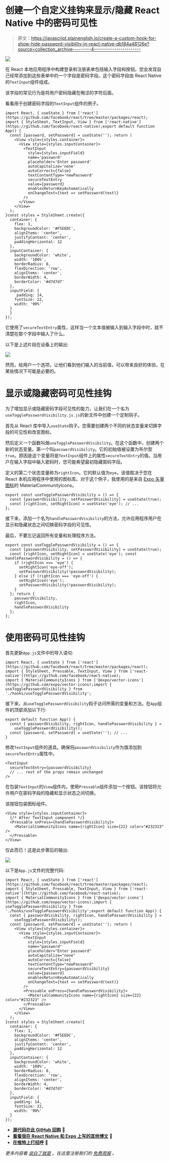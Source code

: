 # 创建一个自定义挂钩来显示/隐藏 React Native 中的密码可见性

> 原文：<https://javascript.plainenglish.io/create-a-custom-hook-for-show-hide-password-visibility-in-react-native-db184a48126e?source=collection_archive---------4----------------------->

![](img/a731d71af50c4d1f8ebae7d2489e66ff.png)

在 React 本地应用程序中构建登录和注册表单包括输入字段和按钮。您会发现自己经常添加到这些表单中的一个字段是密码字段。这个密码字段由 React Native 的`TextInput`组件组成。

该字段的常见行为是将用户密码隐藏在晦涩的字符后面。

看看用于创建密码字段的`TextInput`组件的例子。

```
import React, { useState } from ['react'](https://github.com/facebook/react/tree/master/packages/react);
import { StyleSheet, TextInput, View } from ['react-native'](https://github.com/facebook/react-native);export default function App() {
  const [password, setPassword] = useState(''); return (
    <View style={styles.container}>
      <View style={styles.inputContainer}>
        <TextInput
          style={styles.inputField}
          name='password'
          placeholder='Enter password'
          autoCapitalize='none'
          autoCorrect={false}
          textContentType='newPassword'
          secureTextEntry
          value={password}
          enablesReturnKeyAutomatically
          onChangeText={text => setPassword(text)}
        />
      </View>
    </View>
  );
}const styles = StyleSheet.create({
  container: {
    flex: 1,
    backgroundColor: '#F5EEDC',
    alignItems: 'center',
    justifyContent: 'center',
    paddingHorizontal: 12
  },
  inputContainer: {
    backgroundColor: 'white',
    width: '100%',
    borderRadius: 8,
    flexDirection: 'row',
    alignItems: 'center',
    borderWidth: 4,
    borderColor: '#d7d7d7'
  },
  inputField: {
     padding: 14,
    fontSize: 22,
    width: '90%'
  }
  }
});
```

它使用了`secureTextEntry`属性，这样当一个文本值被输入到输入字段中时，就不清楚在那个字段中输入了什么。

以下是上述片段在设备上的输出:

![](img/6fa3b9d09c139bf966aae737b1d3cad7.png)

然而，给用户一个选项，让他们看到他们输入的当前值，可以带来良好的体验，在某些情况下可能是必要的。

# 显示或隐藏密码可见性挂钩

为了增加显示或隐藏密码字段可见性的能力，让我们在一个名为`useTogglePasswordVisibility.js.js`的新文件中创建一个定制钩子。

首先从 React 库中导入`useState`钩子。您需要创建两个不同的状态变量来切换字段的可见性和改变图标。

然后定义一个函数叫做`useTogglePasswordVisibility`。在这个函数中，创建两个新的状态变量。第一个叫`passwordVisibility`。它的初始值被设置为布尔型`true`。原因是这个变量将是`TextInput`组件上的属性`secureTextEntry`的值。当用户在输入字段中输入密码时，您可能希望最初隐藏密码字段。

定义的第二个状态变量称为`rightIcon`。它的默认值为`eye`。该值取决于您在 React 本机应用程序中使用的图标库。对于这个例子，我使用的是来自 [Expo 矢量图标](https://docs.expo.dev/guides/icons/)的 MaterialCommunityIcons。

```
export const useTogglePasswordVisibility = () => {
  const [passwordVisibility, setPasswordVisibility] = useState(true);
  const [rightIcon, setRightIcon] = useState('eye'); // ...
};
```

接下来，添加一个名为`handlePasswordVisibility`的方法，允许应用程序用户在显示和隐藏状态之间切换密码字段的可见性。

最后，不要忘记返回所有变量和处理程序方法。

```
export const useTogglePasswordVisibility = () => {
  const [passwordVisibility, setPasswordVisibility] = useState(true);
  const [rightIcon, setRightIcon] = useState('eye'); const handlePasswordVisibility = () => {
    if (rightIcon === 'eye') {
      setRightIcon('eye-off');
      setPasswordVisibility(!passwordVisibility);
    } else if (rightIcon === 'eye-off') {
      setRightIcon('eye');
      setPasswordVisibility(!passwordVisibility);
    }
  }; return {
    passwordVisibility,
    rightIcon,
    handlePasswordVisibility
  };
};
```

# 使用密码可见性挂钩

首先更新`App.js`文件中的导入语句:

```
import React, { useState } from ['react'](https://github.com/facebook/react/tree/master/packages/react);
import { StyleSheet, Pressable, TextInput, View } from ['react-native'](https://github.com/facebook/react-native);
import { MaterialCommunityIcons } from ['@expo/vector-icons'](https://github.com/expo/vector-icons);import { useTogglePasswordVisibility } from './hooks/useTogglePasswordVisibility';
```

接下来，从`useTogglePasswordVisibility`钩子访问所需的变量和方法。在`App`组件的顶部添加以下行:

```
export default function App() {
  const { passwordVisibility, rightIcon, handlePasswordVisibility } =
    useTogglePasswordVisibility();
  const [password, setPassword] = useState(''); // ...
}
```

修改`TextInput`组件的道具。确保将`passwordVisibility`作为值添加到`secureTextEntry`属性中。

```
<TextInput
  secureTextEntry={passwordVisibility}
  // ... rest of the props remain unchanged
/>
```

在包装`TextInput`的`View`组件内，使用`Pressable`组件添加一个按钮。该按钮将允许用户在密码字段的隐藏和显示状态之间切换。

该按钮包装图标组件。

```
<View style={styles.inputContainer}>
  {/* After TextInput component */}
  <Pressable onPress={handlePasswordVisibility}>
    <MaterialCommunityIcons name={rightIcon} size={22} color="#232323" />
  </Pressable>
</View>
```

仅此而已！这是此步骤后的输出:

![](img/e2ba5517c1743398413b85a987388b2c.png)

以下是`App.js`文件的完整代码:

```
import React, { useState } from ['react'](https://github.com/facebook/react/tree/master/packages/react);
import { StyleSheet, Pressable, TextInput, View } from ['react-native'](https://github.com/facebook/react-native);
import { MaterialCommunityIcons } from ['@expo/vector-icons'](https://github.com/expo/vector-icons);import { useTogglePasswordVisibility } from './hooks/useTogglePasswordVisibility';export default function App() {
  const { passwordVisibility, rightIcon, handlePasswordVisibility } =
    useTogglePasswordVisibility();
  const [password, setPassword] = useState(''); return (
    <View style={styles.container}>
      <View style={styles.inputContainer}>
        <TextInput
          style={styles.inputField}
          name="password"
          placeholder="Enter password"
          autoCapitalize="none"
          autoCorrect={false}
          textContentType="newPassword"
          secureTextEntry={passwordVisibility}
          value={password}
          enablesReturnKeyAutomatically
          onChangeText={text => setPassword(text)}
        />
        <Pressable onPress={handlePasswordVisibility}>
          <MaterialCommunityIcons name={rightIcon} size={22} color="#232323" />
        </Pressable>
      </View>
    </View>
  );
}const styles = StyleSheet.create({
  container: {
    flex: 1,
    backgroundColor: '#F5EEDC',
    alignItems: 'center',
    justifyContent: 'center',
    paddingHorizontal: 12
  },
  inputContainer: {
    backgroundColor: 'white',
    width: '100%',
    borderRadius: 8,
    flexDirection: 'row',
    alignItems: 'center',
    borderWidth: 4,
    borderColor: '#d7d7d7'
  },
  inputField: {
    padding: 14,
    fontSize: 22,
    width: '90%'
  }
});
```

*   [**源代码在此 GitHub 回购**](https://github.com/amandeepmittal/react-native-examples/tree/master/custom-hook-password-toggle) **🐙**
*   [**看看我在 React Native 和 Expo 上写的其他博文**](https://amanhimself.dev/) 📄
*   [**在推特上打招呼**](https://twitter.com/amanhimself) 👋

*更多内容看* [*说白了就是*](http://plainenglish.io/) *。在这里注册我们的* [*免费周报*](http://newsletter.plainenglish.io/) *。*